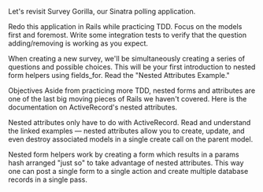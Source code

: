 Let's revisit Survey Gorilla, our Sinatra polling application.

Redo this application in Rails while practicing TDD. Focus on the models first and foremost. Write some integration tests to verify that the question adding/removing is working as you expect.

When creating a new survey, we'll be simultaneously creating a series of questions and possible choices. This will be your first introduction to nested form helpers using fields_for. Read the "Nested Attributes Example."

Objectives
Aside from practicing more TDD, nested forms and attributes are one of the last big moving pieces of Rails we haven't covered. Here is the documentation on ActiveRecord's nested attributes.

Nested attributes only have to do with ActiveRecord. Read and understand the linked examples — nested attributes allow you to create, update, and even destroy associated models in a single create call on the parent model.

Nested form helpers work by creating a form which results in a params hash arranged "just so" to take advantage of nested attributes. This way one can post a single form to a single action and create multiple database records in a single pass.